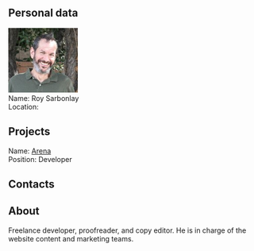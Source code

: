 ## Personal data
![ photo](../people/photo/roy_sarbonlay.jpg)  
Name:  Roy Sarbonlay  
Location:
## Projects 
Name: [Arena](../projects/arena.md)  
Position: Developer
## Contacts

## About
Freelance developer, proofreader, and copy editor. He is in charge of the website
content and marketing teams. 